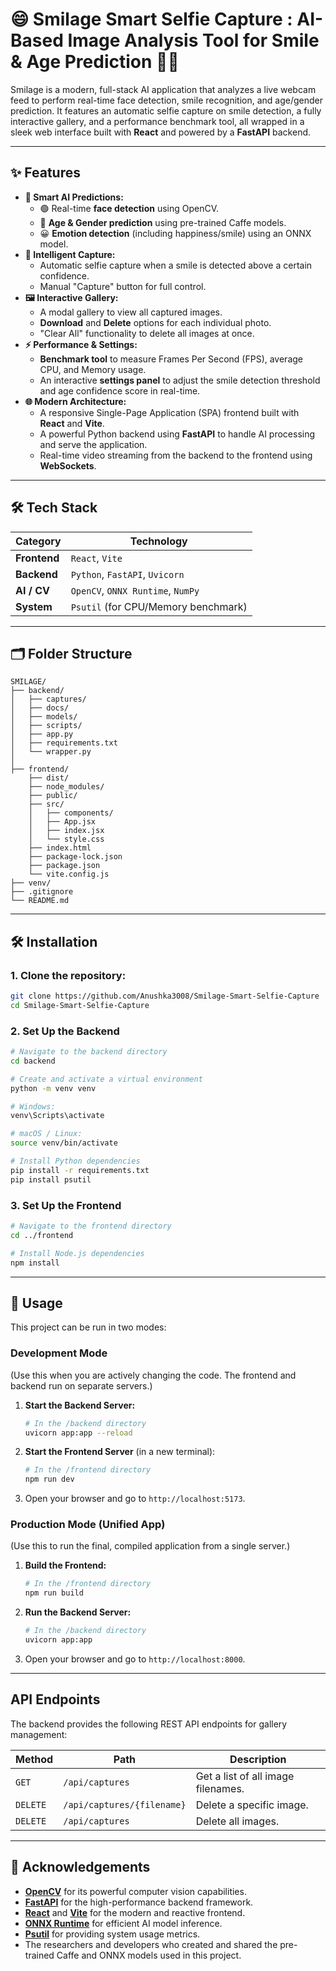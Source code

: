 # 😄 Smilage Smart Selfie Capture : AI-Based Image Analysis Tool for Smile & Age Prediction 🧑‍💻

Smilage is a modern, full-stack AI application that analyzes a live webcam feed to perform real-time face detection, smile recognition, and age/gender prediction. It features an automatic selfie capture on smile detection, a fully interactive gallery, and a performance benchmark tool, all wrapped in a sleek web interface built with **React** and powered by a **FastAPI** backend.

---

## ✨ Features

- **🧠 Smart AI Predictions:**
  - 🟢 Real-time **face detection** using OpenCV.
  - 🎂 **Age & Gender prediction** using pre-trained Caffe models.
  - 😀 **Emotion detection** (including happiness/smile) using an ONNX model.
- **📸 Intelligent Capture:**
  - Automatic selfie capture when a smile is detected above a certain confidence.
  - Manual "Capture" button for full control.
- **🖼️ Interactive Gallery:**
  - A modal gallery to view all captured images.
  - **Download** and **Delete** options for each individual photo.
  - "Clear All" functionality to delete all images at once.
- **⚡ Performance & Settings:**
  - **Benchmark tool** to measure Frames Per Second (FPS), average CPU, and Memory usage.
  - An interactive **settings panel** to adjust the smile detection threshold and age confidence score in real-time.
- **🌐 Modern Architecture:**
  - A responsive Single-Page Application (SPA) frontend built with **React** and **Vite**.
  - A powerful Python backend using **FastAPI** to handle AI processing and serve the application.
  - Real-time video streaming from the backend to the frontend using **WebSockets**.

---

## 🛠️ Tech Stack

| Category      | Technology                                                                                                    |
|---------------|---------------------------------------------------------------------------------------------------------------|
| **Frontend** | `React`, `Vite`                                                                                               |
| **Backend** | `Python`, `FastAPI`, `Uvicorn`                                                                                |
| **AI / CV** | `OpenCV`, `ONNX Runtime`, `NumPy`                                                                             |
| **System** | `Psutil` (for CPU/Memory benchmark)                                                                           |

---

## 🗂️ Folder Structure

```
SMILAGE/
├── backend/
│   ├── captures/
│   ├── docs/
│   ├── models/
│   ├── scripts/
│   ├── app.py            
│   ├── requirements.txt   
│   └── wrapper.py 
│
├── frontend/
    ├── dist/
    ├── node_modules/
    ├── public/
    ├── src/
    │   ├── components/
    │   ├── App.jsx
    │   ├── index.jsx
    │   └── style.css
    ├── index.html
    ├── package-lock.json
    ├── package.json
    └── vite.config.js
├── venv/
├── .gitignore         
└── README.md
```

---

## 🛠 Installation

### 1. Clone the repository:
```bash
git clone https://github.com/Anushka3008/Smilage-Smart-Selfie-Capture
cd Smilage-Smart-Selfie-Capture
```

### 2. Set Up the Backend
```bash
# Navigate to the backend directory
cd backend

# Create and activate a virtual environment
python -m venv venv

# Windows:
venv\Scripts\activate

# macOS / Linux:
source venv/bin/activate

# Install Python dependencies
pip install -r requirements.txt
pip install psutil
```

### 3. Set Up the Frontend
```bash
# Navigate to the frontend directory
cd ../frontend

# Install Node.js dependencies
npm install
```

---

## 🚀 Usage

This project can be run in two modes:

### Development Mode
(Use this when you are actively changing the code. The frontend and backend run on separate servers.)

1.  **Start the Backend Server:**
    ```bash
    # In the /backend directory
    uvicorn app:app --reload
    ```
2.  **Start the Frontend Server** (in a new terminal):
    ```bash
    # In the /frontend directory
    npm run dev
    ```
3.  Open your browser and go to `http://localhost:5173`.

### Production Mode (Unified App)
(Use this to run the final, compiled application from a single server.)

1.  **Build the Frontend:**
    ```bash
    # In the /frontend directory
    npm run build
    ```
2.  **Run the Backend Server:**
    ```bash
    # In the /backend directory
    uvicorn app:app
    ```
3.  Open your browser and go to `http://localhost:8000`.

---

## <caption> API Endpoints

The backend provides the following REST API endpoints for gallery management:

| Method   | Path                       | Description                      |
|----------|----------------------------|----------------------------------|
| `GET`    | `/api/captures`            | Get a list of all image filenames. |
| `DELETE` | `/api/captures/{filename}` | Delete a specific image.         |
| `DELETE` | `/api/captures`            | Delete all images.               |

---

## 🙏 Acknowledgements

- **[OpenCV](https://opencv.org/)** for its powerful computer vision capabilities.
- **[FastAPI](https://fastapi.tiangolo.com/)** for the high-performance backend framework.
- **[React](https://react.dev/)** and **[Vite](https://vitejs.dev/)** for the modern and reactive frontend.
- **[ONNX Runtime](https://onnxruntime.ai/)** for efficient AI model inference.
- **[Psutil](https://github.com/giampaolo/psutil)** for providing system usage metrics.
- The researchers and developers who created and shared the pre-trained Caffe and ONNX models used in this project.